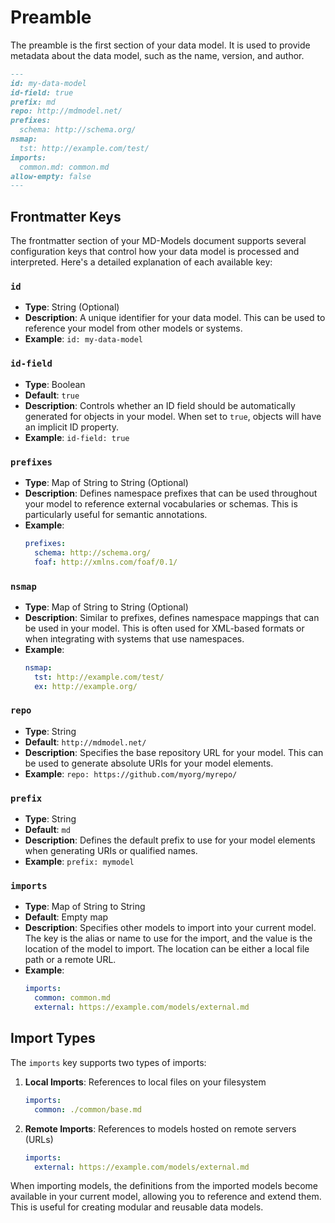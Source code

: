# Preamble

The preamble is the first section of your data model. It is used to provide metadata about the data model, such as the name, version, and author.

```markdown
---
id: my-data-model
id-field: true
prefix: md
repo: http://mdmodel.net/
prefixes:
  schema: http://schema.org/
nsmap:
  tst: http://example.com/test/
imports:
  common.md: common.md
allow-empty: false
---
```

## Frontmatter Keys

The frontmatter section of your MD-Models document supports several configuration keys that control how your data model is processed and interpreted. Here's a detailed explanation of each available key:

### `id`

- **Type**: String (Optional)
- **Description**: A unique identifier for your data model. This can be used to reference your model from other models or systems.
- **Example**: `id: my-data-model`

### `id-field`

- **Type**: Boolean
- **Default**: `true`
- **Description**: Controls whether an ID field should be automatically generated for objects in your model. When set to `true`, objects will have an implicit ID property.
- **Example**: `id-field: true`

### `prefixes`

- **Type**: Map of String to String (Optional)
- **Description**: Defines namespace prefixes that can be used throughout your model to reference external vocabularies or schemas. This is particularly useful for semantic annotations.
- **Example**:
  ```yaml
  prefixes:
    schema: http://schema.org/
    foaf: http://xmlns.com/foaf/0.1/
  ```

### `nsmap`

- **Type**: Map of String to String (Optional)
- **Description**: Similar to prefixes, defines namespace mappings that can be used in your model. This is often used for XML-based formats or when integrating with systems that use namespaces.
- **Example**:
  ```yaml
  nsmap:
    tst: http://example.com/test/
    ex: http://example.org/
  ```

### `repo`

- **Type**: String
- **Default**: `http://mdmodel.net/`
- **Description**: Specifies the base repository URL for your model. This can be used to generate absolute URIs for your model elements.
- **Example**: `repo: https://github.com/myorg/myrepo/`

### `prefix`

- **Type**: String
- **Default**: `md`
- **Description**: Defines the default prefix to use for your model elements when generating URIs or qualified names.
- **Example**: `prefix: mymodel`

### `imports`

- **Type**: Map of String to String
- **Default**: Empty map
- **Description**: Specifies other models to import into your current model. The key is the alias or name to use for the import, and the value is the location of the model to import. The location can be either a local file path or a remote URL.
- **Example**:
  ```yaml
  imports:
    common: common.md
    external: https://example.com/models/external.md
  ```

## Import Types

The `imports` key supports two types of imports:

1. **Local Imports**: References to local files on your filesystem
   ```yaml
   imports:
     common: ./common/base.md
   ```

2. **Remote Imports**: References to models hosted on remote servers (URLs)
   ```yaml
   imports:
     external: https://example.com/models/external.md
   ```

When importing models, the definitions from the imported models become available in your current model, allowing you to reference and extend them. This is useful for creating modular and reusable data models.
